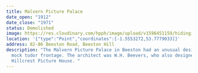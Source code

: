 ```yaml
---
title: Malvern Picture Palace
date_open: "1912"
date_close: "1971"
status: Demolished
image: https://res.cloudinary.com/hpph/image/upload/v1596451159/hidinginplainsight/malvernpicturepalace.svg
location: '{"type":"Point","coordinates":[-1.5553272,53.7779033]}'
address: 82-86 Beeston Road, Beeston Hill
description: "The Malvern Picture Palace in Beeston had an unusual design with a
  mock tudor frontage. The architect was W.H. Beevers, who also designed the
  Hillcrest Picture House. "
---
```

